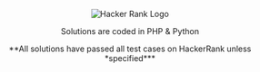 <p align="center">
	<img alt="Hacker Rank Logo" src="https://lh3.googleusercontent.com/8BM2A56i824yB6REHXTnVVCFY0Rh7etoLtRLIV07yogRf2aZosmnB2w4aZDeafvbHI9E4PmUYTlC">
</p>

<p align="center">
	Solutions are coded in PHP & Python
</p>

<p align="center">	
	**All solutions have passed all test cases on HackerRank unless *specified***
</p>



